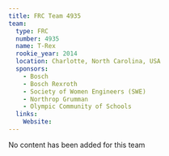 ```yaml
---
title: FRC Team 4935
team:
  type: FRC
  number: 4935
  name: T-Rex
  rookie_year: 2014
  location: Charlotte, North Carolina, USA
  sponsors:
    - Bosch
    - Bosch Rexroth
    - Society of Women Engineers (SWE)
    - Northrop Grumman
    - Olympic Community of Schools
  links:
    Website: 
---
```

No content has been added for this team